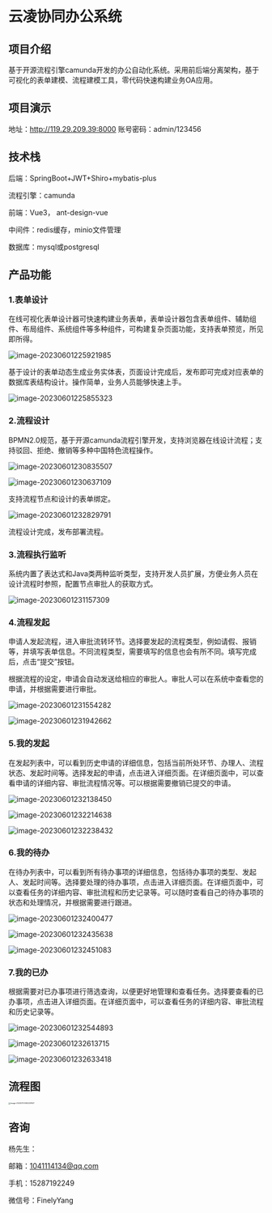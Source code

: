 # 云凌协同办公系统

##  项目介绍

​    基于开源流程引擎camunda开发的办公自动化系统。采用前后端分离架构，基于可视化的表单建模、流程建模工具，零代码快速构建业务OA应用。

## 项目演示

   地址：http://119.29.209.39:8000  账号密码：admin/123456

## 技术栈

后端：SpringBoot+JWT+Shiro+mybatis-plus

流程引擎：camunda

前端：Vue3， ant-design-vue

中间件：redis缓存，minio文件管理

数据库：mysql或postgresql

## 产品功能

### 1.表单设计

   在线可视化表单设计器可快速构建业务表单，表单设计器包含表单组件、辅助组件、布局组件、系统组件等多种组件，可构建复杂页面功能，支持表单预览，所见即所得。

![image-20230601225921985](images/image-20230601225921985.png)

   基于设计的表单动态生成业务实体表，页面设计完成后，发布即可完成对应表单的数据库表结构设计。操作简单，业务人员能够快速上手。

![image-20230601225855323](images/image-20230601225855323.png)

### 2.流程设计

​    BPMN2.0规范，基于开源camunda流程引擎开发，支持浏览器在线设计流程；支持驳回、拒绝、撤销等多种中国特色流程操作。

![image-20230601230835507](images/image-20230601230835507.png)

![image-20230601230637109](images/image-20230601230637109.png)

支持流程节点和设计的表单绑定。

![image-20230601232829791](images/image-20230601232829791.png)

流程设计完成，发布部署流程。

### 3.流程执行监听

​     系统内置了表达式和Java类两种监听类型，支持开发人员扩展，方便业务人员在设计流程时参照，配置节点审批人的获取方式。

![image-20230601231157309](images/image-20230601231157309.png)

### 4.流程发起

​      申请人发起流程，进入审批流转环节。选择要发起的流程类型，例如请假、报销等，并填写表单信息。不同流程类型，需要填写的信息也会有所不同。填写完成后，点击“提交”按钮。

​      根据流程的设定，申请会自动发送给相应的审批人。审批人可以在系统中查看您的申请，并根据需要进行审批。

![image-20230601231554282](images/image-20230601231554282.png)

![image-20230601231942662](images/image-20230601231942662.png)

### 5.我的发起

​     在发起列表中，可以看到历史申请的详细信息，包括当前所处环节、办理人、流程状态、发起时间等。选择发起的申请，点击进入详细页面。在详细页面中，可以查看申请的详细内容、审批流程情况等。可以根据需要撤销已提交的申请。

![image-20230601232138450](images/image-20230601232138450.png)

![image-20230601232214638](images/image-20230601232214638.png)

![image-20230601232238432](images/image-20230601232238432.png)

### 6.我的待办

​      在待办列表中，可以看到所有待办事项的详细信息，包括待办事项的类型、发起人、发起时间等。选择要处理的待办事项，点击进入详细页面。在详细页面中，可以查看任务的详细内容、审批流程和历史记录等。可以随时查看自己的待办事项的状态和处理情况，并根据需要进行跟进。

![image-20230601232400477](images/image-20230601232400477.png)

![image-20230601232435638](images/image-20230601232435638.png)

![image-20230601232451083](images/image-20230601232451083.png)

### 7.我的已办

​     根据需要对已办事项进行筛选查询，以便更好地管理和查看任务。选择要查看的已办事项，点击进入详细页面。在详细页面中，可以查看任务的详细内容、审批流程和历史记录等。

![image-20230601232544893](images/image-20230601232544893.png)

 ![image-20230601232613715](images/image-20230601232613715.png)

![image-20230601232633418](images/image-20230601232633418.png)

## 流程图

<img src="/Users/yangfeng/Library/Application Support/typora-user-images/image-20230703092238147.png" alt="image-20230703092238147" style="zoom:25%;" />

## 咨询

杨先生：

邮箱：[1041114134@qq.com](mailto:835487894@qq.com)

手机：15287192249

微信号：FinelyYang
